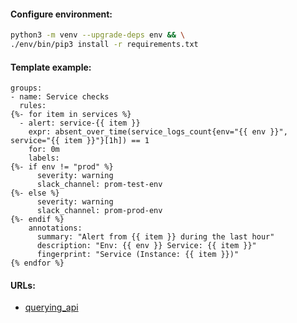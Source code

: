 #### Configure environment:
```bash
python3 -m venv --upgrade-deps env && \
./env/bin/pip3 install -r requirements.txt
```

#### Template example:
```
groups:
- name: Service checks
  rules:
{%- for item in services %}
  - alert: service-{{ item }}
    expr: absent_over_time(service_logs_count{env="{{ env }}", service="{{ item }}"}[1h]) == 1
    for: 0m
    labels:
{%- if env != "prod" %}
      severity: warning
      slack_channel: prom-test-env
{%- else %}
      severity: warning
      slack_channel: prom-prod-env
{%- endif %}
    annotations:
      summary: "Alert from {{ item }} during the last hour"
      description: "Env: {{ env }} Service: {{ item }}"
      fingerprint: "Service (Instance: {{ item }})"
{% endfor %}
```

#### URLs:
- [querying_api](https://prometheus.io/docs/prometheus/latest/querying/api/)
